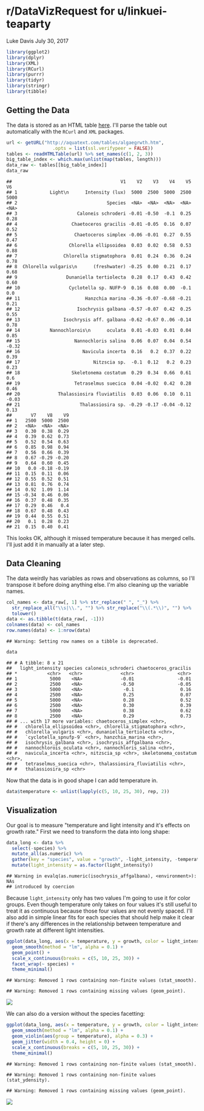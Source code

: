 r/DataVizRequest for u/linkuei-teaparty
================
Luke Davis
July 30, 2017

``` r
library(ggplot2)
library(dplyr)
library(XML)
library(RCurl)
library(purrr)
library(tidyr)
library(stringr)
library(tibble)
```

Getting the Data
----------------

The data is stored as an HTML table [here](http://aquatext.com/tables/algaegrwth.htm). I'll parse the table out automatically with the `RCurl` and `XML` packages.

``` r
url <- getURL("http://aquatext.com/tables/algaegrwth.htm",
                 .opts = list(ssl.verifypeer = FALSE))
tables <- readHTMLTable(url) %>% set_names(c(1, 2, 3))
big_table_index <- which.max(unlist(map(tables, length)))
data_raw <- tables[[big_table_index]]
data_raw
```

    ##                                        V1    V2    V3    V4    V5    V6
    ## 1            Light\n      Intensity (lux)  5000  2500  5000  2500  5000
    ## 2                                 Species  <NA>  <NA>  <NA>  <NA>  <NA>
    ## 3                      Caloneis schroderi -0.01 -0.50  -0.1  0.25  0.28
    ## 4                    Chaetoceros gracilis -0.01 -0.05  0.16  0.07  0.52
    ## 5                     Chaetoceros simplex -0.06 -0.01  0.27  0.55  0.47
    ## 6                   Chlorella ellipsoidea  0.03  0.02  0.58  0.53  0.88
    ## 7                 Chlorella stigmatophora  0.01  0.24  0.36  0.24  0.78
    ## 8  Chlorella vulgaris\n      (freshwater) -0.25  0.00  0.21  0.17  0.68
    ## 9                  Dunaniella tertiolecta  0.28  0.17  0.43  0.42  0.60
    ## 10                  Cyclotella sp. NUFP-9  0.16  0.08  0.00  -0.1   0.0
    ## 11                        Hanzchia marina -0.36 -0.07 -0.68 -0.21  0.21
    ## 12                     Isochrysis galbana -0.57 -0.07  0.42  0.25  0.55
    ## 13                Isochrysis aff. galbana -0.62 -0.67 0..06 -0.14  0.78
    ## 14           Nannochlorois\n      oculata  0.01 -0.03  0.01  0.04  0.85
    ## 15                    Nannochloris salina  0.06  0.07  0.04  0.54 -0.32
    ## 16                       Navicula incerta  0.16   0.2  0.37  0.22  0.39
    ## 17                           Nitzscia sp.  -0.1  0.12   0.2  0.23  0.23
    ## 18                   Skeletonema costatum  0.29  0.34  0.66  0.61   0.6
    ## 19                    Tetraselmus suecica  0.04 -0.02  0.42  0.28  0.46
    ## 20              Thalassiosira fluviatilis  0.03  0.06  0.10  0.11 -0.03
    ## 21                      Thalassiosira sp. -0.29 -0.17 -0.04 -0.12  0.13
    ##       V7    V8    V9
    ## 1   2500  5000  2500
    ## 2   <NA>  <NA>  <NA>
    ## 3   0.30  0.38  0.29
    ## 4   0.39  0.62  0.73
    ## 5   0.52  0.54  0.63
    ## 6   0.85  0.98  0.94
    ## 7   0.56  0.66  0.39
    ## 8   0.67 -0.29 -0.20
    ## 9   0.64  0.60  0.45
    ## 10   0.0 -0.18 -0.19
    ## 11  0.15  0.11  0.06
    ## 12  0.55  0.52  0.51
    ## 13  0.81  0.76  0.74
    ## 14  0.92  1.09  1.14
    ## 15 -0.34  0.46  0.06
    ## 16  0.37  0.48  0.35
    ## 17  0.29  0.46   0.4
    ## 18  0.67  0.48  0.43
    ## 19  0.44  0.55  0.51
    ## 20   0.1  0.28  0.23
    ## 21  0.15  0.40  0.41

This looks OK, although it missed temperature because it has merged cells. I'll just add it in manually at a later step.

Data Cleaning
-------------

The data weirdly has variables as rows and observations as columns, so I'll transpose it before doing anything else. I'm also cleaning up the variable names.

``` r
col_names <- data_raw[, 1] %>% str_replace(" ", "_") %>% 
  str_replace_all("\\s|\\.", "") %>% str_replace("\\(.*\\)", "") %>% 
  tolower()
data <- as.tibble(t(data_raw[, -1]))
colnames(data) <- col_names
row.names(data) <- 1:nrow(data)
```

    ## Warning: Setting row names on a tibble is deprecated.

``` r
data
```

    ## # A tibble: 8 x 21
    ##   light_intensity species caloneis_schroderi chaetoceros_gracilis
    ## *           <chr>   <chr>              <chr>                <chr>
    ## 1            5000    <NA>              -0.01                -0.01
    ## 2            2500    <NA>              -0.50                -0.05
    ## 3            5000    <NA>               -0.1                 0.16
    ## 4            2500    <NA>               0.25                 0.07
    ## 5            5000    <NA>               0.28                 0.52
    ## 6            2500    <NA>               0.30                 0.39
    ## 7            5000    <NA>               0.38                 0.62
    ## 8            2500    <NA>               0.29                 0.73
    ## # ... with 17 more variables: chaetoceros_simplex <chr>,
    ## #   chlorella_ellipsoidea <chr>, chlorella_stigmatophora <chr>,
    ## #   chlorella_vulgaris <chr>, dunaniella_tertiolecta <chr>,
    ## #   `cyclotella_spnufp-9` <chr>, hanzchia_marina <chr>,
    ## #   isochrysis_galbana <chr>, isochrysis_affgalbana <chr>,
    ## #   nannochlorois_oculata <chr>, nannochloris_salina <chr>,
    ## #   navicula_incerta <chr>, nitzscia_sp <chr>, skeletonema_costatum <chr>,
    ## #   tetraselmus_suecica <chr>, thalassiosira_fluviatilis <chr>,
    ## #   thalassiosira_sp <chr>

Now that the data is in good shape I can add temperature in.

``` r
data$temperature <- unlist(lapply(c(5, 10, 25, 30), rep, 2))
```

Visualization
-------------

Our goal is to measure "temperature and light intensity and it's effects on growth rate." First we need to transform the data into long shape:

``` r
data_long <- data %>% 
  select(-species) %>% 
  mutate_all(as.numeric) %>% 
  gather(key = "species", value = "growth", -light_intensity, -temperature) %>% 
  mutate(light_intensity = as.factor(light_intensity))
```

    ## Warning in evalq(as.numeric(isochrysis_affgalbana), <environment>): NAs
    ## introduced by coercion

Because `light_intensity` only has two values I'm going to use it for color groups. Even though temperature only takes on four values it's still useful to treat it as continuous because those four values are not evenly spaced. I'll also add in simple linear fits for each species that should help make it clear if there's any differences in the relationship between temperature and growth rate at different light intensities.

``` r
ggplot(data_long, aes(x = temperature, y = growth, color = light_intensity)) +
  geom_smooth(method = "lm", alpha = 0.1) +
  geom_point() +
  scale_x_continuous(breaks = c(5, 10, 25, 30)) +
  facet_wrap(~ species) +
  theme_minimal()
```

    ## Warning: Removed 1 rows containing non-finite values (stat_smooth).

    ## Warning: Removed 1 rows containing missing values (geom_point).

![](algae_files/figure-markdown_github-ascii_identifiers/unnamed-chunk-6-1.png)

We can also do a version without the species facetting:

``` r
ggplot(data_long, aes(x = temperature, y = growth, color = light_intensity)) +
  geom_smooth(method = "lm", alpha = 0.1) +
  geom_violin(aes(group = temperature), alpha = 0.3) +
  geom_jitter(width = 0.4, height = 0) +
  scale_x_continuous(breaks = c(5, 10, 25, 30)) +
  theme_minimal()
```

    ## Warning: Removed 1 rows containing non-finite values (stat_smooth).

    ## Warning: Removed 1 rows containing non-finite values (stat_ydensity).

    ## Warning: Removed 1 rows containing missing values (geom_point).

![](algae_files/figure-markdown_github-ascii_identifiers/unnamed-chunk-7-1.png)
